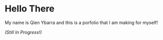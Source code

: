 # Hello There

My name is Qien Ybarra and this is a porfolio that I am making for myself!

_(Still In Progress!)_
